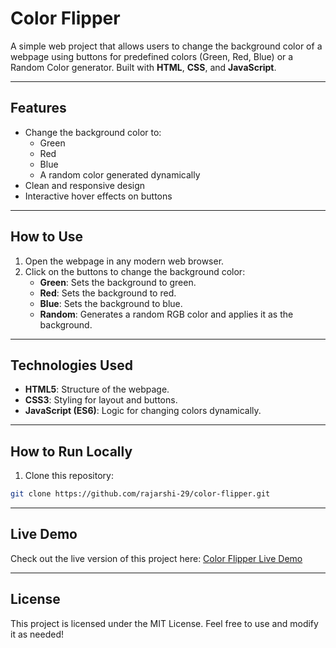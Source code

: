 # Color Flipper

A simple web project that allows users to change the background color of a webpage using buttons for predefined colors (Green, Red, Blue) or a Random Color generator. Built with **HTML**, **CSS**, and **JavaScript**.

---

## Features

- Change the background color to:
  - Green
  - Red
  - Blue
  - A random color generated dynamically
- Clean and responsive design
- Interactive hover effects on buttons

---

## How to Use

1. Open the webpage in any modern web browser.
2. Click on the buttons to change the background color:
   - **Green**: Sets the background to green.
   - **Red**: Sets the background to red.
   - **Blue**: Sets the background to blue.
   - **Random**: Generates a random RGB color and applies it as the background.

---

## Technologies Used

- **HTML5**: Structure of the webpage.
- **CSS3**: Styling for layout and buttons.
- **JavaScript (ES6)**: Logic for changing colors dynamically.

---

## How to Run Locally

1. Clone this repository:
```bash
git clone https://github.com/rajarshi-29/color-flipper.git
```

---

## Live Demo

Check out the live version of this project here: [Color Flipper Live Demo](https://rajarshi-29.github.io/color-flipper/)

---

## License

This project is licensed under the MIT License. Feel free to use and modify it as needed!

